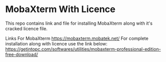 # MobaXterm With Licence
 This repo contains link and file for installing MobaXterm along with it's cracked licence file.

Links For MobaXterm 
https://mobaxterm.mobatek.net/
For complete installation along with licence use the link below:
https://getintopc.com/softwares/utilities/mobaxterm-professional-edition-free-download/